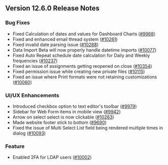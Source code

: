 ## Version 12.6.0 Release Notes

### Bug Fixes

- Fixed Calculation of dates and values for Dashboard Charts ([#9968](https://github.com/frappe/frappe/pull/9968))
- Fixed and enhanced email thread system ([#10261](https://github.com/frappe/frappe/pull/10261))
- Fixed invalid date parsing issue ([#10288](https://github.com/frappe/frappe/pull/10288))
- Data Import Beta will now properly handle datetime imports ([#10077](https://github.com/frappe/frappe/pull/10077))
- Fixed Auto Repeat schedule date calculation for Daily and Weekly frequencies ([#10237](https://github.com/frappe/frappe/pull/10237))
- Fixed an issue of assignments getting reopened on close ([#10354](https://github.com/frappe/frappe/pull/10354))
- Fixed permission issue while creating new private files ([#10115](https://github.com/frappe/frappe/pull/10115))
- Fixed an issue where Print formats were not retaining customizations ([#10060](https://github.com/frappe/frappe/pull/10060))

### UI/UX Enhancements

- Introduced checkbox option to text editor's toolbar ([#9979](https://github.com/frappe/frappe/pull/9979))
- Sidebar for Web Form items in mobile view ([#9942](https://github.com/frappe/frappe/pull/9942))
- Arrow on select select is now clickable ([#10263](https://github.com/frappe/frappe/pull/10263))
- Made website footer stick to bottom ([#9690](https://github.com/frappe/frappe/pull/9690))
- Fixed the issue of Multi Select List field being rendered multiple times in dialog ([#10093](https://github.com/frappe/frappe/pull/10093))

### Feature

- Enabled 2FA for LDAP users ([#10002](https://github.com/frappe/frappe/pull/10002))